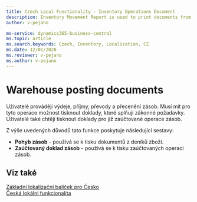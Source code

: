 ```yaml
---
title: Czech Local Functionality - Inventory Operations Document 
description: Inventory Movement Report is used to print documents from inventory Journals and Posted Inventory Document Report is used to print posted inventory operations.
author: v-pejano

ms-service: dynamics365-business-central
ms.topic: article
ms.search.keywords: Czech, Inventory, Localization, CZ
ms.date: 12/01/2020
ms.reviewer: v-pejano
ms.author: v-pejano
---
```


# Warehouse posting documents  

Uživatelé provádějí výdeje, příjmy, převody a přecenění zásob. Musí mít pro tyto operace možnost tisknout doklady, které splňují zákonné požadavky.
Uživatelé také chtějí tisknout doklady pro již zaúčtované operace zásob.  

Z výše uvedených důvodů tato funkce poskytuje následující sestavy:  
- **Pohyb zásob** - používá se k tisku dokumentů z deníků zboží.
- **Zaúčtovaný doklad zásob** - používá se k tisku zaúčtovaných operací zásob.  

## Viz také

[Základní lokalizační balíček pro Česko](ui-extensions-core-localization-pack-cz.md)  
[Česká lokální funkcionalita](czech-local-functionality.md)  
